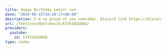 ```yaml
---
title: Happy Birthday Lenin! ☭☭☭
date: "2019-09-15T10:39:17+08:00"
description: I'm so proud of you comrades. Discord link https://discord.gg/tsJTycv
url: /thefinnishbolshevik/k7XXIEGU86Q/
providers:
  youtube:
    id: k7XXIEGU86Q
type: video
---
```

